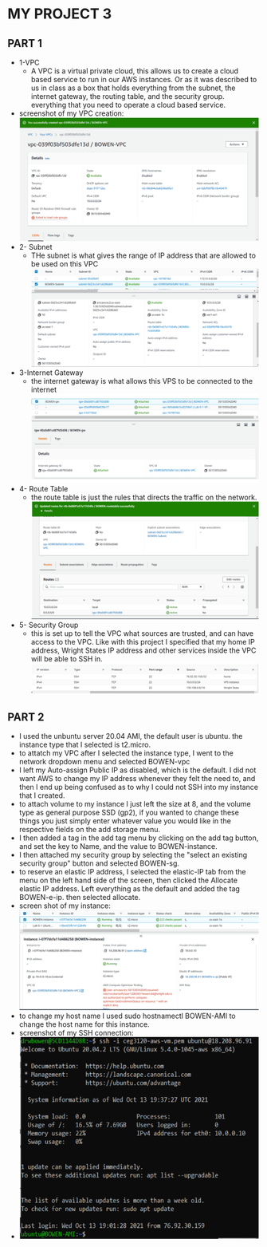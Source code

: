 # MY PROJECT 3

## PART 1
- 1-VPC
    - A VPC is a virtual private cloud, this allows us to create a cloud based service to run in our AWS instances. Or as it was described to us in class as a box that holds everything from the subnet, the internet gateway, the routing table, and the security group. everything that you need to operate a cloud based service.
- screenshot of my VPC creation: 
![VPCcreated](images/VPCCreated.png)
- 2- Subnet
    - THe subnet is what gives the range of IP address that are allowed to be used on this VPC
![subnet](images/subnet.png)
- 3-Internet Gateway
    - the internet gateway is what allows this VPS to be connected to the internet
![Gw](images/GW.png)
- 4- Route Table
    - the route table is just the rules that directs the traffic on the network.
![RT](images/RT.png)
- 5- Security Group
    - this is set up to tell the VPC what sources are trusted, and can have access to the VPC. Like with this project I specified that my home IP address, Wright States IP address and other services inside the VPC will be able to SSH in.
![SG](images/SG.png)

## PART 2
- I used the unbuntu server 20.04 AMI, the default user is ubuntu. the instance type that I selected is t2.micro. 
- to attatch my VPC after I selected the instance type, I went to the network dropdown menu and selected BOWEN-vpc
- I left my Auto-assign Public IP as disabled, which is the default. I did not want AWS to change my IP address whenever they felt the need to, and then I end up being confused as to why I could not SSH into my instance that I created. 
- to attach volume to my instance I just left the size at 8, and the volume type as general purpose SSD (gp2), if you wanted to change these things you just simply enter whatever value you would like in the respective fields on the add storage menu. 
- I then added a tag in the add tag menu by clicking on the add tag button, and set the key to Name, and the value to BOWEN-instance.
- I then attached my security group by selecting the "select an existing security group" button and selected BOWEN-sg.
- to reserve an elastic IP address, I selected the elastic-IP tab from the menu on the left hand side of the screen, then clicked the Allocate elastic IP address. Left everything as the default and added the tag BOWEN-e-ip. then selected allocate. 
- screen shot of my instance:
![instance](images/instance.png)
- to change my host name I used sudo hostnamectl BOWEN-AMI to change the host name for this instance. 
- screenshot of my SSH connection:
- ![SSH](images/SSH.png)